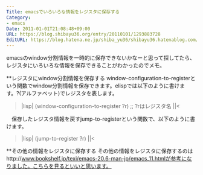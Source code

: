 ```yaml
---
Title: emacsでいろいろな情報をレジスタに保存する
Category:
- emacs
Date: 2011-01-01T21:08:48+09:00
URL: https://blog.shibayu36.org/entry/20110101/1293883728
EditURL: https://blog.hatena.ne.jp/shiba_yu36/shibayu36.hatenablog.com/atom/entry/12704591929888039064
---
```


 emacsのwindow分割情報を一時的に保存できないかなーと思って探してたら、レジスタにいろいろな情報を保存できることがわかったのでメモ。

**レジスタにwindow分割情報を保存する
 window-configuration-to-registerという関数でwindow分割情報を保存できます。elispでは以下のように書けます。?(アルファベット)でレジスタを表します。
>|lisp|
(window-configuration-to-register ?r) ;; ?rはレジスタ名
||<

　保存したレジスタ情報を戻すjump-to-registerという関数で、以下のように書けます。
>|lisp|
(jump-to-register ?r)
||<

**その他の情報をレジスタに保存する
その他の情報をレジスタに保存するのはhttp://www.bookshelf.jp/texi/emacs-20.6-man-jp/emacs_11.htmlが参考になりました。こちらを見るといいと思います。
